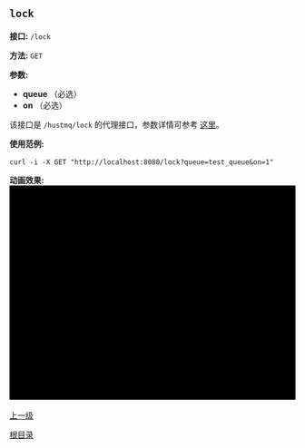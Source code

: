 `lock`
----------

**接口:** `/lock`

**方法:** `GET`

**参数:** 

*  **queue** （必选）  
*  **on** （必选）  

该接口是 `/hustmq/lock` 的代理接口，参数详情可参考 [这里](../hustmq/lock.md)。

**使用范例:**

    curl -i -X GET "http://localhost:8080/lock?queue=test_queue&on=1"

**动画效果:**
![lock](lock.gif)

[上一级](../ha.md)

[根目录](../../index.md)